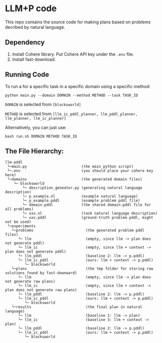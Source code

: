 # LLM+P code
This repo contains the source code for making plans based on problems decribed by natural language.

## Dependency

1. Install Cohere library. Put Cohere API key under the ```.env``` file.
2. Install fast-download.

## Running Code
To run a for a specific task in a specific domain using a specific method:
```
python main.py --domain DOMAIN --method METHOD --task TASK_ID
```
`DOMAIN` is selected from
```[blocksworld]```

`METHOD` is selected from
```[llm_ic_pddl_planner, llm_pddl_planner, llm_planner, llm_ic_planner]```

Alternatively, you can just use:

```
bash run.sh DOMAIN METHOD TASK_ID
```


## The File Hierarchy:
```
llm-pddl
 └─main.py                         (the main python script)
 └─.env                            (you should place your cohere key here)
 └─domains                         (the generated domain files)
    └─ blocksworld
        └─ description_geneator.py (generating natural language description)
        └─ p_example.nl            (example natural language)
        └─ p_example.pddl          (example problem pddl file)
        └─ domain.pddl             (the shared domain.pddl file for all problems)
        └─ xxx.nl                  (task natural language description)
        └─ xxx.pddl                (ground-truth problem pddl, might not be used)
 └─experiments
   └─problems                        (the generated problem pddl files)
      └─ llm                         (empty, since llm -> plan does not generate pddl)
      └─ llm_ic                      (empty, since llm + context -> plan does not generate pddl)    
      └─ llm_pddl                    (baseline 2: llm -> p.pddl)
      └─ llm_ic_pddl                 (ours: llm + context -> p.pddl)
         └─ blocksworld
   └─plans                           (the tmp folder for storing raw solutions found by fast-downward)
      └─ llm                         (empty, since llm -> plan does not generate raw plans)
      └─ llm_ic                      (empty, since llm + context -> plan does not generate raw plans)
      └─ llm_pddl                    (baseline 2: llm -> p.pddl)
      └─ llm_ic_pddl                 (ours: llm + context -> p.pddl)
         └─ blocksworld
   └─results                         (the final plan in natural language)
      └─ llm                         (baseline 1: llm -> plan)
      └─ llm_ic                      (baseline 3: llm + context -> plan)
      └─ llm_pddl                    (baseline 2: llm -> p.pddl)
      └─ llm_ic_pddl                 (ours: llm + context -> p.pddl)
         └─ blocksworld
 ```
